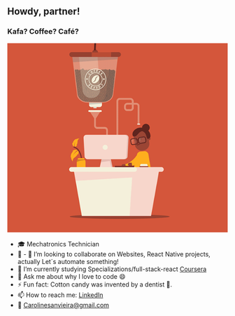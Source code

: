 

<!--
### Hi there 👋
**Ca-byte/Ca-byte** is a ✨ _special_ ✨ repository because its `README.md` (this file) appears on your GitHub profile.

Here are some ideas to get you started:

- 🔭 I’m currently working on ...
- 🌱 I’m currently learning ...
- 👯 I’m looking to collaborate on ...
- 🤔 I’m looking for help with ...
- 💬 Ask me about ...
- 📫 How to reach me: ...
- 😄 Pronouns: ...
- ⚡ Fun fact: Cotton candy was invented by a dentist 🍭.

-->

## Howdy, partner!
### Kafa? Coffee? Café?
![MyGithubTemplate](https://github.com/Ca-byte/Ca-byte/blob/master/MyGithubTemplate.gif)


 - :mortar_board: Mechatronics Technician
 - :dart: - 👯 I’m looking to collaborate on Websites, React Native projects, actually Let´s automate something!  
 - :book: I’m currently studying Specializations/full-stack-react [Coursera](https://www.coursera.org/specializations/full-stack-react) 
 - 💬  Ask me about why I love to code 😄
 - ⚡ Fun fact: Cotton candy was invented by a dentist 🍭.
 - 📫 How to reach me: [LinkedIn](https://www.linkedin.com/in/caroline-vieira-b827ab37/)
 - 💌 Carolinesanvieira@gmail.com
